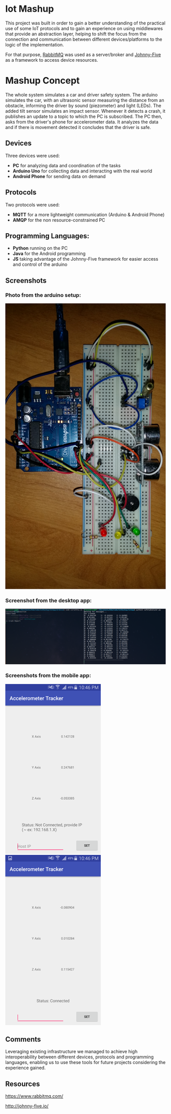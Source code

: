 # Iot Mashup

This project was built in order to gain a better understanding of the practical use of some IoT protocols and to gain an experience on using middlewares that provide an abstraction layer, helping to shift the focus from the connection and communication between different devices/platforms to the logic of the implementation.

For that purpose, [RabbitMQ](https://www.rabbitmq.com/) was used as a server/broker and [Johnny-Five](http://johnny-five.io/) as a framework to access device resources.


# Mashup Concept

The whole system simulates a car and driver safety system. The arduino simulates the car, with an ultrasonic sensor measuring the distance from an obstacle, informing the driver by sound (piezometer) and light (LEDs). The added tilt sensor simulates an impact sensor. Whenever it detects a crash, it publishes an update to a topic to which the PC is subscribed. The PC then, asks from the driver's phone for accelerometer data. It analyzes the data and if there is movement detected it  concludes that the driver is safe.

## Devices

Three devices were used:
- **PC** for analyzing data and coordination of the tasks
- **Arduino Uno** for collecting data and interacting with the real world
- **Android Phone** for sending data on demand

## Protocols

Two protocols were used:
- **MQTT** for a more lightweight communication (Arduino & Android Phone)
- **AMQP** for the non resource-constrained PC

## Programming Languages:

- **Python** running on the PC
- **Java** for the Android programming
- **JS** taking advantage of the Johnny-Five framework for easier access and control of the arduino

## Screenshots

### Photo from the arduino setup:

![](images/Arduino_topology.jpg)

### Screenshot from the desktop app:

![](images/Demo_Iot_Mashup.png)

### Screenshots from the mobile app:

<img src="images/Android_App_a.png" width=300>      <img src="images/Android_App_b.png" width=300>


## Comments

Leveraging existing infrastructure we managed to achieve high interoperability between different devices, protocols and programming languages, enabling us to use these tools for future projects considering the experience gained. 

## Resources

https://www.rabbitmq.com/

http://johnny-five.io/
